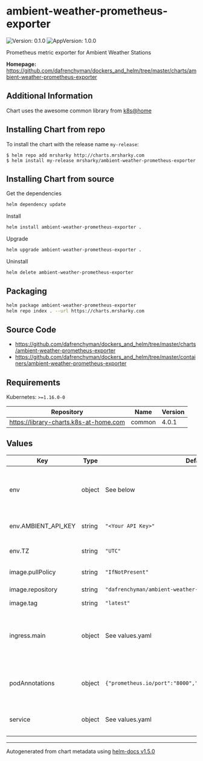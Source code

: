 # ambient-weather-prometheus-exporter

![Version: 0.1.0](https://img.shields.io/badge/Version-0.1.0-informational?style=flat-square) ![AppVersion: 1.0.0](https://img.shields.io/badge/AppVersion-1.0.0-informational?style=flat-square)

Prometheus metric exporter for Ambient Weather Stations

**Homepage:** <https://github.com/dafrenchyman/dockers_and_helm/tree/master/charts/ambient-weather-prometheus-exporter>

## Additional Information

Chart uses the awesome common library from [k8s@home](https://github.com/k8s-at-home)

## Installing Chart from repo

To install the chart with the release name `my-release`:

```console
$ helm repo add mrsharky http://charts.mrsharky.com
$ helm install my-release mrsharky/ambient-weather-prometheus-exporter
```

## Installing Chart from source

Get the dependencies

```bash
helm dependency update
```

Install

```bash
helm install ambient-weather-prometheus-exporter .
```

Upgrade

```bash
helm upgrade ambient-weather-prometheus-exporter .
```

Uninstall

```bash
helm delete ambient-weather-prometheus-exporter
```

## Packaging
```bash
helm package ambient-weather-prometheus-exporter
helm repo index . --url https://charts.mrsharky.com
```

## Source Code

* <https://github.com/dafrenchyman/dockers_and_helm/tree/master/charts/ambient-weather-prometheus-exporter>
* <https://github.com/dafrenchyman/dockers_and_helm/tree/master/containers/ambient-weather-prometheus-exporter>

## Requirements

Kubernetes: `>=1.16.0-0`

| Repository | Name | Version |
|------------|------|---------|
| https://library-charts.k8s-at-home.com | common | 4.0.1 |

## Values

| Key | Type | Default | Description |
|-----|------|---------|-------------|
| env | object | See below | environment variables. See [image docs](https://github.com/dafrenchyman/dockers_and_helm/tree/master/containers/ambient-weather-prometheus-exporter) for more details. |
| env.AMBIENT_API_KEY | string | `"<Your API Key>"` | Set Ambient Weather API key |
| env.TZ | string | `"UTC"` | Set the container timezone |
| image.pullPolicy | string | `"IfNotPresent"` | image pull policy |
| image.repository | string | `"dafrenchyman/ambient-weather-prometheus-exporter"` | image repository |
| image.tag | string | `"latest"` | image tag |
| ingress.main | object | See values.yaml | Enable and configure ingress settings for the chart under this key. |
| podAnnotations | object | `{"prometheus.io/port":"8000","prometheus.io/scrape":"true"}` | Annotations for Prometheus auto discovery |
| service | object | See values.yaml | Configures service settings for the chart. |

----------------------------------------------
Autogenerated from chart metadata using [helm-docs v1.5.0](https://github.com/norwoodj/helm-docs/releases/v1.5.0)
